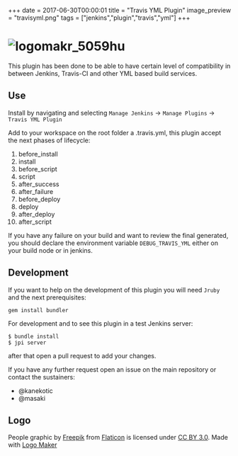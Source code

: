 +++
date = 2017-06-30T00:00:01
title = "Travis YML Plugin"
image_preview = "travisyml.png"
tags = ["jenkins","plugin","travis","yml"]
+++
# ![logomakr_5059hu](https://cloud.githubusercontent.com/assets/3071208/20248819/1e3637aa-a9ec-11e6-89b7-6c9c403af3c7.png)

This plugin has been done to be able to have certain level of compatibility in between Jenkins, Travis-CI and other YML based build services.

## Use
Install by navigating and selecting `Manage Jenkins` -> `Manage Plugins` -> `Travis YML Plugin`

Add to your workspace on the root folder a .travis.yml, this plugin accept the next phases of lifecycle:

1. before_install
2. install
3. before_script
4. script
5. after_success 
6. after_failure
7. before_deploy
8. deploy
9. after_deploy
10. after_script

If you have any failure on your build and want to review the final generated, you should declare the environment variable `DEBUG_TRAVIS_YML` either on your build node or in jenkins.

## Development

If you want to help on the development of this plugin you will need `Jruby` and the next prerequisites:
```
gem install bundler
```

For development and to see this plugin in a test Jenkins server:
```
$ bundle install
$ jpi server
```
after that open a pull request to add your changes.

If you have any further request open an issue on the main repository or contact the sustainers:
- @kanekotic
- @masaki

## Logo
People graphic by <a href="http://www.flaticon.com/authors/freepik">Freepik</a> from <a href="http://www.flaticon.com/">Flaticon</a> is licensed under <a href="http://creativecommons.org/licenses/by/3.0/" title="Creative Commons BY 3.0">CC BY 3.0</a>. Made with <a href="http://logomakr.com" title="Logo Maker">Logo Maker</a>